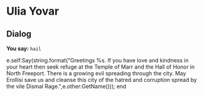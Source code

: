 # Ulia Yovar
## Dialog

**You say:** `hail`



e.self:Say(string.format("Greetings %s. If you have love and kindness in your heart then seek refuge at the Temple of Marr and the Hall of Honor in North Freeport. There is a growing evil spreading through the city. May Erollisi save us and cleanse this city of the hatred and corruption spread by the vile Dismal Rage.",e.other:GetName()));
end

